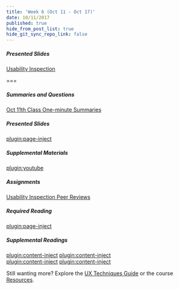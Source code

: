 ```yaml
---
title: 'Week 6 (Oct 11 - Oct 17)'
date: 10/11/2017
published: true
hide_from_post_list: true
hide_git_sync_repo_link: false
---
```


##### Presented Slides
[Usability Inspection](https://swipe.to/9967fp)

===

##### Summaries and Questions  
[Oct 11th Class One-minute Summaries](https://canvas.sfu.ca/courses/36662/assignments/267533)

##### Presented Slides  
[plugin:page-inject](/all-slides/unit-06)

##### Supplemental Materials  
[plugin:youtube](https://www.youtube.com/watch?v=QckIzHC99Xc)

##### Assignments
[Usability Inspection Peer Reviews](https://canvas.sfu.ca/courses/36662/)

##### Required Reading  
[plugin:page-inject](/all-readings/unit-06)

##### Supplemental Readings  
[plugin:content-inject](/topics-guide/how-to-plan-conduct-and-summarize-usability-tests/usability-testing-formal)
[plugin:content-inject](/topics-guide/how-to-plan-conduct-and-summarize-usability-tests/usability-test-surveys)  
[plugin:content-inject](/topics-guide/how-to-plan-conduct-and-summarize-usability-tests/usability-test-tasks)
[plugin:content-inject](/topics-guide/how-to-plan-conduct-and-summarize-usability-tests/usability-testing-informal)  

Still wanting more? Explore the [UX Techniques Guide](../../topics-guide) or the course [Resources](../../resources).
